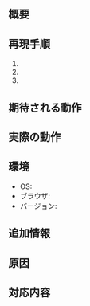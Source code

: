 ## 概要

## 再現手順
1. 
2. 
3. 

## 期待される動作

## 実際の動作

## 環境
- OS:
- ブラウザ:
- バージョン:

## 追加情報

## 原因

## 対応内容
